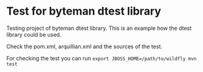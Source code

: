 Test for byteman dtest library
==================================

Testing project of byteman dtest library. This is an example how the dtest library could be used.

Check the pom.xml, arquillian.xml and the sources of the test. 

For checking the test you can run
`export JBOSS_HOME=/path/to/wildfly
mvn test`
